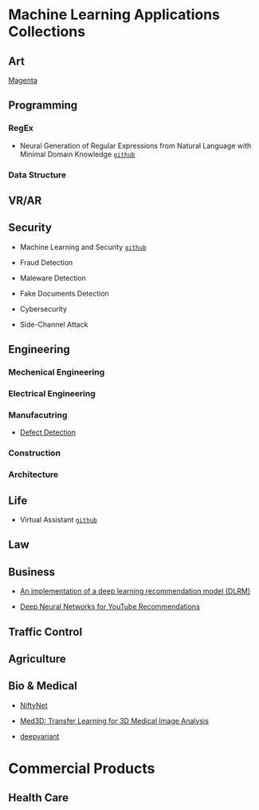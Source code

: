 # Machine Learning Applications Collections

## Art

[Magenta](https://magenta.tensorflow.org/)

## Programming

### RegEx

* Neural Generation of Regular Expressions from Natural Language with Minimal Domain Knowledge [`github`](https://github.com/nicholaslocascio/deep-regex)

### Data Structure

## VR/AR

## Security

* Machine Learning and Security [`github`](https://github.com/13o-bbr-bbq/machine_learning_security)

* Fraud Detection

* Maleware Detection

* Fake Documents Detection

* Cybersecurity

* Side-Channel Attack

## Engineering

### Mechenical Engineering

### Electrical Engineering

### Manufacutring

* [Defect Detection](https://devblogs.nvidia.com/automatic-defect-inspection-using-the-nvidia-end-to-end-deep-learning-platform/)

### Construction

### Architecture


## Life

* Virtual Assistant [`github`](https://github.com/DragonComputer/Dragonfire)

## Law

## Business

* [An implementation of a deep learning recommendation model (DLRM)](https://github.com/facebookresearch/dlrm?utm_source=mybridge&utm_medium=blog&utm_campaign=read_more)

* [Deep Neural Networks for YouTube Recommendations](https://research.google/pubs/pub45530/)

## Traffic Control

## Agriculture

## Bio & Medical

* [NiftyNet](https://github.com/NifTK/NiftyNet)

* [Med3D: Transfer Learning for 3D Medical Image Analysis](https://github.com/Tencent/MedicalNet)

* [deepvariant](https://github.com/google/deepvariant)

# Commercial Products

## Health Care
